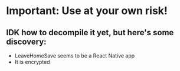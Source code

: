 # Important: Use at your own risk!

## IDK how to decompile it yet, but here's some discovery:
- LeaveHomeSave seems to be a React Native app
- It is encrypted
